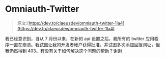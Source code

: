 # Omniauth-Twitter

> 原文:[https://dev.to/claeusdev/omniauth-twitter-1la4](https://dev.to/claeusdev/omniauth-twitter-1la4)

我已经意识到，自从 7 月份以来，在新的 api 设置之后，我所有的 twitter 应用程序一直在崩溃。我试图让我的开发者帐户获得批准，并试图多次添加回拨网址，但我仍然得到 403。有没有关于如何解决这个问题的帮助？谢谢